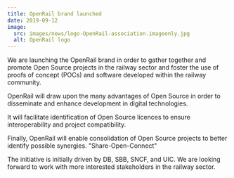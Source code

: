 ```yaml
---
title: OpenRail brand launched
date: 2019-09-12
image:
  src: images/news/logo-OpenRail-association.imageonly.jpg
  alt: OpenRail logo
---
```


We are launching the OpenRail brand in order to gather together and promote Open Source projects in the railway sector and foster the use of proofs of concept (POCs) and software developed within the railway community.

OpenRail will draw upon the many advantages of Open Source in order to disseminate and enhance development in digital technologies.

It will facilitate identification of Open Source licences to ensure interoperability and project compatibility.

Finally, OpenRail will enable consolidation of Open Source projects to better identify possible synergies. "Share-Open-Connect"

The initiative is initially driven by DB, SBB, SNCF, and UIC. We are looking forward to work with more interested stakeholders in the railway sector.
